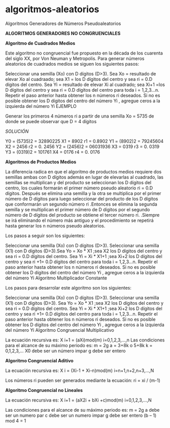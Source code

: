 # algoritmos-aleatorios

Algoritmos Generadores de Números Pseudoaleatorios


<b>ALGORITMOS GENERADORES NO CONGRUENCIALES</b>

<b>Algoritmo de Cuadrados Medios</b>

Este algoritmo no congruencial fue propuesto en la década de los cuarenta del siglo XX, por Von Neuman y Metropolis. Para generar números aleatorios de cuadrados medios se siguen los siguientes pasos:

Seleccionar una semilla (Xo) con D dígitos (D>3).
Sea Xo = resultado de elevar Xo al cuadraado; sea X1 = los D dígitos del centro y sea ri = 0.D dígitos del centro.
Sea Yi = resultado de elevar Xi al cuadrado; sea Xi+1 =los D dígitos del centro y sea ri =  0.D dígitos del centro para toda i = 1,2,3…n.
Repetir el paso anterior hasta obtener los n números ri deseados.
Si no es posible obtener los D dígitos del centro del número Yi , agregue ceros a la izquierda del número Yi
EJEMPLO

Generar los primeros 4 números ri a partir de una semilla Xo = 5735 de donde se puede observar que D = 4 dígitos

<i>SOLUCIÓN</i>

Y0 = (5735)2 = 32890225   X1 = 8902   r1 = 0.8902
Y1 = (8902)2 = 79245604   X2 = 2456   r2 = 0. 2456
Y2 = (2456)2 = 06031936   X3 = 0319   r3 = 0. 0319
Y3 = (0319)2 = 101761       X4 = 0176       r4 = 0. 0176

<b>Algoritmos de Productos Medios</b>

La diferencia radica en que el algoritmo de productos medios requiere dos semillas ambas con D dígitos además en lugar de elevarlas al cuadrado, las semillas se multiplican y del producto se seleccionan los D dígitos del centro, los cuales formarán el primer número pseudo aleatorio ri =  0.D dígitos. Después se elimina una semilla y la otra se multiplica por el primer número de D dígitos para luego seleccionar del producto de los D dígitos que conformarán un segundo número ri .Entonces se elimina la segunda semilla y se multiplican el primer número de D dígitos por el segundo número de D dígitos del producto se obtiene el tercer número ri. .Siempre se irá eliminando el número más antiguo y el procedimiento se repetirá hasta generar los n números pseudo aleatorios.

Los pasos a seguir son los siguientes:

Seleccionar una semilla (Xo) con D dígitos (D>3).
Seleccionar una semilla (X1) con D dígitos (D>3).Sea Yo = Xo * X1 ;sea X2 los D dígitos del centro y sea ri = 0.D dígitos del centro.
Sea Yi = Xi * X1+1 ;sea Xi+2 los D dígitos del centro y sea ri +1= 0.D dígitos del centro para toda i = 1,2,3…n.
Repetir el paso anterior hasta obtener los n números ri deseados.
Si no es posible obtener los D dígitos del centro del número Yi , agregue ceros a la izquierda del número Yi
Algoritmo Multiplicador Constante

Los pasos para desarrolar este algoritmo son los siguientes:

Seleccionar una semilla (Xo) con D dígitos (D>3).
Seleccionar una semilla (X1) con D dígitos (D>3).
Sea Yo = Xo * X1 ;sea X2 los D dígitos del centro y sea ri = 0.D dígitos del centro.
Sea Yi = Xi * X1+1 ;sea Xi+2 los D dígitos del centro y sea ri +1= 0.D dígitos del centro para toda i = 1,2,3…n.
Repetir el paso anterior hasta obtener los n números ri deseados.
Si no es posible obtener los D dígitos del centro del número Yi , agregue ceros a la izquierda del número Yi
Algoritmo Congruencial Multiplicativo

La ecuación recursiva es:
X i+1 = (aXi)mod(m)         i=0,1,2,3,…,n
Las condiciones para el alcance de su máximo periodo es:
m = 2g
a = 3+8k   o    5+8k
k = 0,1,2,3,…
X0 debe ser un número impar
g debe ser entero

<b>Algoritmo Congruencial Aditivo</b>

La ecuación recursiva es:
X i = (Xi-1 + Xi-n)mod(m)        i=n+1,n+2,n+3,…,N

Los números ri pueden ser generados mediante la ecuación:
ri = xi / (m-1)

<b>Algoritmo Congruencial no Lineales</b>

La ecuación recursiva es:
X i+1 = (aX2i + bXi +c)mod(m)            i=0,1,2,3,…,N

Las condiciones para el alcance de su máximo periodo es:
m = 2g
a debe ser un numero par
c debe ser un numero impar
g debe ser entero
(b – 1) mod 4 = 1
